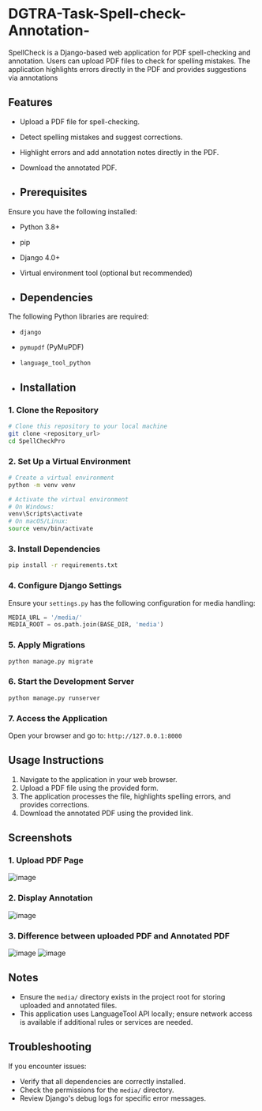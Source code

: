 # DGTRA-Task-Spell-check-Annotation-
SpellCheck is a Django-based web application for PDF spell-checking and annotation. Users can upload PDF files to check for spelling mistakes. The application highlights errors directly in the PDF and provides suggestions via annotations

## Features

- Upload a PDF file for spell-checking.
- Detect spelling mistakes and suggest corrections.
- Highlight errors and add annotation notes directly in the PDF.
- Download the annotated PDF.

- ## Prerequisites

Ensure you have the following installed:

- Python 3.8+
- pip
- Django 4.0+
- Virtual environment tool (optional but recommended)

- ## Dependencies

The following Python libraries are required:

- `django`
- `pymupdf` (PyMuPDF)
- `language_tool_python`

- ## Installation

### 1. Clone the Repository

```bash
# Clone this repository to your local machine
git clone <repository_url>
cd SpellCheckPro
```

### 2. Set Up a Virtual Environment

```bash
# Create a virtual environment
python -m venv venv

# Activate the virtual environment
# On Windows:
venv\Scripts\activate
# On macOS/Linux:
source venv/bin/activate
```

### 3. Install Dependencies

```bash
pip install -r requirements.txt
```

### 4. Configure Django Settings

Ensure your `settings.py` has the following configuration for media handling:

```python
MEDIA_URL = '/media/'
MEDIA_ROOT = os.path.join(BASE_DIR, 'media')
```

### 5. Apply Migrations

```bash
python manage.py migrate
```

### 6. Start the Development Server

```bash
python manage.py runserver
```

### 7. Access the Application

Open your browser and go to: `http://127.0.0.1:8000`

## Usage Instructions

1. Navigate to the application in your web browser.
2. Upload a PDF file using the provided form.
3. The application processes the file, highlights spelling errors, and provides corrections.
4. Download the annotated PDF using the provided link.

## Screenshots
### 1. Upload PDF Page
![image](https://github.com/user-attachments/assets/fd8949ef-49b2-418b-b8ea-1c22b8494d13)

### 2. Display Annotation
![image](https://github.com/user-attachments/assets/4c422018-50c1-4da5-97fe-89650927a13f)

### 3. Difference between uploaded PDF and Annotated PDF
 ![image](https://github.com/user-attachments/assets/c20777df-2a1d-4834-8e3b-903d68cc0445) ![image](https://github.com/user-attachments/assets/674b3ef5-8da4-43e9-b3bb-b7af9669ce69)

## Notes

- Ensure the `media/` directory exists in the project root for storing uploaded and annotated files.
- This application uses LanguageTool API locally; ensure network access is available if additional rules or services are needed.

## Troubleshooting

If you encounter issues:

- Verify that all dependencies are correctly installed.
- Check the permissions for the `media/` directory.
- Review Django's debug logs for specific error messages.



